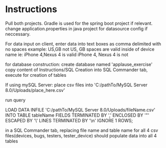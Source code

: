 # Instructions

Pull both projects. Gradle is used for the spring boot project if relevant. change application.properties in java project for datasource config if neccessary.

For data input on client, enter data into text boxes as comma delimited with no spaces
example: US,GB not US, GB
spaces are valid inside of device name ie: 
iPhone 4,Nexus 4 is valid
iPhone 4, Nexus 4 is not 


for database construction:
create database named 'applause_exercise'
copy content of Instructions/SQL Creation into SQL Commander tab, execute for creation of tables

If using mySQL Server:
place csv files into 'C:/pathTo/MySQL Server 8.0/Uploads/place_here.csv'

run query

LOAD DATA INFILE 'C:/pathTo/MySQL Server 8.0/Uploads/fileName.csv'
INTO TABLE tableName
FIELDS TERMINATED BY ','
ENCLOSED BY '"'
ESCAPED BY '\\'
LINES TERMINATED BY '\n'
IGNORE 1 ROWS;

in a SQL Commander tab, replacing file name and table name for all 4 csv files(devices, bugs, testers, tester_device)
should populate data into all 4 tables
